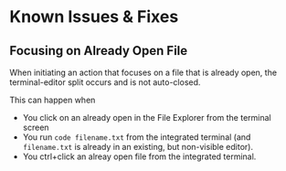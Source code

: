 # Known Issues & Fixes

## Focusing on Already Open File

When initiating an action that focuses on a file that is already open, the terminal-editor split occurs and is not auto-closed.

This can happen when
- You click on an already open in the File Explorer from the terminal screen
- You run `code filename.txt` from the integrated terminal (and `filename.txt` is already in an existing, but non-visible editor).
- You ctrl+click an alreay open file from the integrated terminal.
